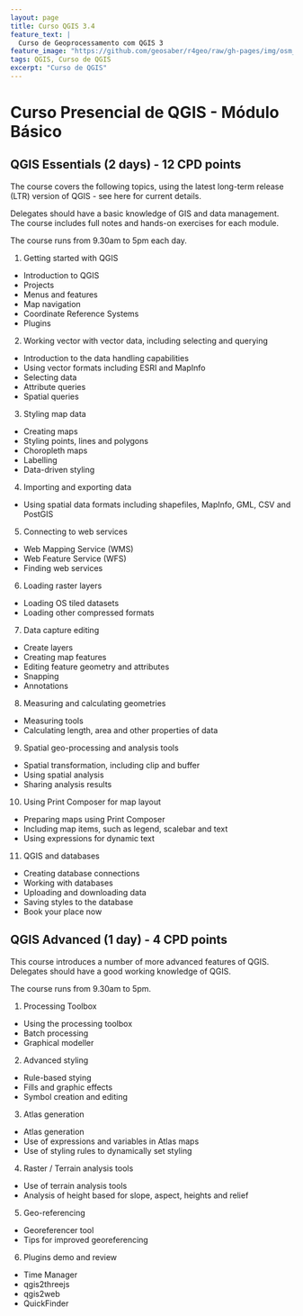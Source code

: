 ```yaml
---
layout: page
title: Curso QGIS 3.4
feature_text: |
  Curso de Geoprocessamento com QGIS 3
feature_image: "https://github.com/geosaber/r4geo/raw/gh-pages/img/osm_bkground.png"
tags: QGIS, Curso de QGIS
excerpt: "Curso de QGIS"
---
```

# Curso Presencial de QGIS - Módulo Básico
## QGIS Essentials (2 days) - 12 CPD points
The course covers the following topics, using the latest long-term release (LTR) version of QGIS - see here for current details.

Delegates should have a basic knowledge of GIS and data management. The course includes full notes and hands-on exercises for each module.

The course runs from 9.30am to 5pm each day.

1. Getting started with QGIS
- Introduction to QGIS
- Projects
- Menus and features
- Map navigation
- Coordinate Reference Systems
- Plugins
2. Working vector with vector data, including selecting and querying
- Introduction to the data handling capabilities
- Using vector formats including ESRI and MapInfo
- Selecting data
- Attribute queries
- Spatial queries
3. Styling map data
- Creating maps
- Styling points, lines and polygons
- Choropleth maps
- Labelling
- Data-driven styling
4. Importing and exporting data
- Using spatial data formats including shapefiles, MapInfo, GML, CSV and PostGIS
5. Connecting to web services
- Web Mapping Service (WMS)
- Web Feature Service (WFS)
- Finding web services
6. Loading raster layers
- Loading OS tiled datasets
- Loading other compressed formats
7. Data capture editing
- Create layers
- Creating map features
- Editing feature geometry and attributes
- Snapping
- Annotations
8. Measuring and calculating geometries
- Measuring tools
- Calculating length, area and other properties of data
9. Spatial geo-processing and analysis tools
- Spatial transformation, including clip and buffer
- Using spatial analysis
- Sharing analysis results
10. Using Print Composer for map layout
- Preparing maps using Print Composer
- Including map items, such as legend, scalebar and text
- Using expressions for dynamic text
11. QGIS and databases
- Creating database connections
- Working with databases
- Uploading and downloading data
- Saving styles to the database
- Book your place now

## QGIS Advanced (1 day) - 4 CPD points
This course introduces a number of more advanced features of QGIS. Delegates should have a good working knowledge of QGIS.

The course runs from 9.30am to 5pm.

1. Processing Toolbox
- Using the processing toolbox
- Batch processing
- Graphical modeller
2. Advanced styling
- Rule-based stying
- Fills and graphic effects
- Symbol creation and editing
3. Atlas generation
- Atlas generation
- Use of expressions and variables in Atlas maps
- Use of styling rules to dynamically set styling
4. Raster / Terrain analysis tools
- Use of terrain analysis tools
- Analysis of height based for slope, aspect, heights and relief
5. Geo-referencing
- Georeferencer tool
- Tips for improved georeferencing
6. Plugins demo and review
- Time Manager
- qgis2threejs
- qgis2web
- QuickFinder
